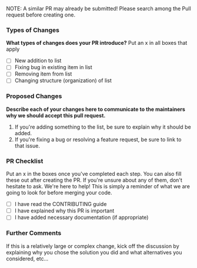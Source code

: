 NOTE: A similar PR may already be submitted! Please search among the Pull request before creating one.

### Types of Changes

**What types of changes does your PR introduce?** Put an x in all boxes that apply

- [ ] New addition to list
- [ ] Fixing bug in existing item in list
- [ ] Removing item from list
- [ ] Changing structure (organization) of list

### Proposed Changes

**Describe each of your changes here to communicate to the maintainers why we should accept this pull request.**

1. If you're adding something to the list, be sure to explain why it should be added.
1. If you're fixing a bug or resolving a feature request, be sure to link to that issue.

### PR Checklist

Put an x in the boxes once you've completed each step. You can also fill these out after creating the PR. If you're unsure about any of them, don't hesitate to ask. We're here to help! This is simply a reminder of what we are going to look for before merging your code.

- [ ] I have read the CONTRIBUTING guide
- [ ] I have explained why this PR is important
- [ ] I have added necessary documentation (if appropriate)

### Further Comments

If this is a relatively large or complex change, kick off the discussion by explaining why you chose the solution you did and what alternatives you considered, etc...

